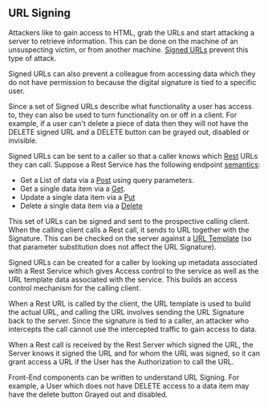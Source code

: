 ## URL Signing

Attackers like to gain access to HTML, grab the URLs and start attacking
a server to retrieve information. This can be done on the machine of an 
unsuspecting victim, or from another machine. 
[Signed URLs](https://cloud.google.com/cdn/docs/using-signed-urls) prevent
this type of attack.

Signed URLs can also prevent a colleague from accessing data which they do not 
have permission to because the digital signature is tied to a specific user.

Since a set of Signed URLs describe what functionality a user has access to,
they can also be used to turn functionality on or off in a client. For example,
if a user can't delete a piece of data then they will not have the DELETE signed
URL and a DELETE button can be grayed out, disabled or invisible.

Signed URLs can be sent to a caller so that a caller knows which
[Rest](https://en.wikipedia.org/wiki/Representational_state_transfer) URLs they can call.
Suppose a Rest Service has the following endpoint [semantics](https://en.wikipedia.org/wiki/Representational_state_transfer#Semantics_of_HTTP_methods):
 
- Get a List of data via a [Post](https://developer.mozilla.org/en-US/docs/Web/HTTP/Methods/POST) using query parameters.  
- Get a single data item via a [Get](https://developer.mozilla.org/en-US/docs/Web/HTTP/Methods/GET).
- Update a single data item via a [Put](https://developer.mozilla.org/en-US/docs/Web/HTTP/Methods/PUT)
- Delete a single data item via a [Delete](https://developer.mozilla.org/en-US/docs/Web/HTTP/Methods/DELETE)

This set of URLs can be signed and sent to the prospective calling client.
When the calling client calls a Rest call, it sends to URL together with the
Signature.  This can be checked on the server against a 
[URL Template](https://www.rfc-editor.org/rfc/rfc6570) (so that parameter substitution
does not affect the URL Signature). 

Signed URLs can be created for a caller by looking up metadata associated with a 
Rest Service which gives Access control to the service as well as the URL template
data associated with the service. This builds an access control mechanism
for the calling client.

When a Rest URL is called by the client, the URL template is used to
build the actual URL, and calling the URL involves sending the URL Signature
back to the server. Since the signature is tied to a caller, an attacker who
intercepts the call cannot use the intercepted traffic to gain access to data.

When a Rest call is received by the Rest Server which signed the URL, 
the Server knows it signed the URL and for whom the URL was signed, so it can grant 
access a URL if the User has the Authorization to call the URL. 

Front-End components can be written to understand URL Signing.
For example, a User which does not have DELETE access to a data item
may have the delete button Grayed out and disabled.